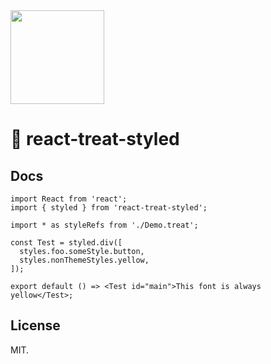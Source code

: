 <!-- <img src="https://github.com/seek-oss/treat/blob/master/packages/react-treat-styled/treat-styled-components.png?raw=true" width="150" height="150" /> -->

<img src="https://github.com/stereobooster/treat/blob/react-treat-styled/packages/react-treat-styled/treat-styled-components.png?raw=true" width="150" height="150" />

# 🍬 react-treat-styled

## Docs

```tsx
import React from 'react';
import { styled } from 'react-treat-styled';

import * as styleRefs from './Demo.treat';

const Test = styled.div([
  styles.foo.someStyle.button,
  styles.nonThemeStyles.yellow,
]);

export default () => <Test id="main">This font is always yellow</Test>;
```

## License

MIT.
